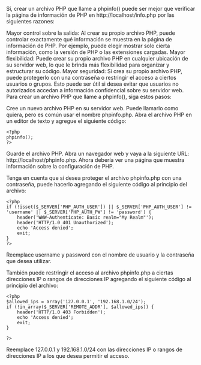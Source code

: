 Sí, crear un archivo PHP que llame a phpinfo() puede ser mejor que verificar la página de información de PHP en http://localhost/info.php por las siguientes razones:

Mayor control sobre la salida: Al crear su propio archivo PHP, puede controlar exactamente qué información se muestra en la página de información de PHP. Por ejemplo, puede elegir mostrar solo cierta información, como la versión de PHP o las extensiones cargadas.
Mayor flexibilidad: Puede crear su propio archivo PHP en cualquier ubicación de su servidor web, lo que le brinda más flexibilidad para organizar y estructurar su código.
Mayor seguridad: Si crea su propio archivo PHP, puede protegerlo con una contraseña o restringir el acceso a ciertos usuarios o grupos. Esto puede ser útil si desea evitar que usuarios no autorizados accedan a información confidencial sobre su servidor web.
Para crear un archivo PHP que llame a phpinfo(), siga estos pasos:

Cree un nuevo archivo PHP en su servidor web. Puede llamarlo como quiera, pero es común usar el nombre phpinfo.php.
Abra el archivo PHP en un editor de texto y agregue el siguiente código:

```
<?php
phpinfo();
?>
```
Guarde el archivo PHP.
Abra un navegador web y vaya a la siguiente URL: http://localhost/phpinfo.php.
Ahora debería ver una página que muestra información sobre la configuración de PHP.

Tenga en cuenta que si desea proteger el archivo phpinfo.php con una contraseña, puede hacerlo agregando el siguiente código al principio del archivo:

```
<?php
if (!isset($_SERVER['PHP_AUTH_USER']) || $_SERVER['PHP_AUTH_USER'] != 'username' || $_SERVER['PHP_AUTH_PW'] != 'password') {
    header('WWW-Authenticate: Basic realm="My Realm"');
    header('HTTP/1.0 401 Unauthorized');
    echo 'Access denied';
    exit;
}
?>
```
Reemplace username y password con el nombre de usuario y la contraseña que desea utilizar.

También puede restringir el acceso al archivo phpinfo.php a ciertas direcciones IP o rangos de direcciones IP agregando el siguiente código al principio del archivo:

```
<?php
$allowed_ips = array('127.0.0.1', '192.168.1.0/24');
if (!in_array($_SERVER['REMOTE_ADDR'], $allowed_ips)) {
    header('HTTP/1.0 403 Forbidden');
    echo 'Access denied';
    exit;
}

?>
```
Reemplace 127.0.0.1 y 192.168.1.0/24 con las direcciones IP o rangos de direcciones IP a los que desea permitir el acceso.
